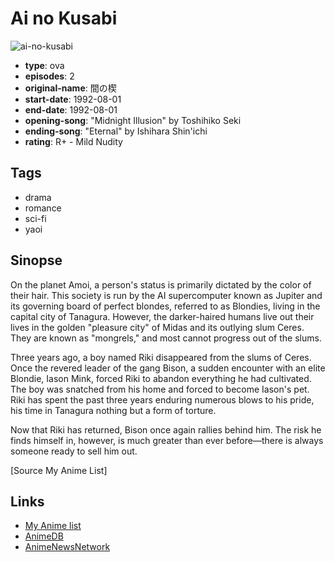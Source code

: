 # Ai no Kusabi

![ai-no-kusabi](https://cdn.myanimelist.net/images/anime/8/6531.jpg)

-   **type**: ova
-   **episodes**: 2
-   **original-name**: 間の楔
-   **start-date**: 1992-08-01
-   **end-date**: 1992-08-01
-   **opening-song**: "Midnight Illusion" by Toshihiko Seki
-   **ending-song**: "Eternal" by Ishihara Shin'ichi
-   **rating**: R+ - Mild Nudity

## Tags

-   drama
-   romance
-   sci-fi
-   yaoi

## Sinopse

On the planet Amoi, a person's status is primarily dictated by the color of their hair. This society is run by the AI supercomputer known as Jupiter and its governing board of perfect blondes, referred to as Blondies, living in the capital city of Tanagura. However, the darker-haired humans live out their lives in the golden "pleasure city" of Midas and its outlying slum Ceres. They are known as "mongrels," and most cannot progress out of the slums.

Three years ago, a boy named Riki disappeared from the slums of Ceres. Once the revered leader of the gang Bison, a sudden encounter with an elite Blondie, Iason Mink, forced Riki to abandon everything he had cultivated. The boy was snatched from his home and forced to become Iason's pet. Riki has spent the past three years enduring numerous blows to his pride, his time in Tanagura nothing but a form of torture.

Now that Riki has returned, Bison once again rallies behind him. The risk he finds himself in, however, is much greater than ever before—there is always someone ready to sell him out.

[Source My Anime List]

## Links

-   [My Anime list](https://myanimelist.net/anime/719/Ai_no_Kusabi)
-   [AnimeDB](http://anidb.info/perl-bin/animedb.pl?show=anime&aid=793)
-   [AnimeNewsNetwork](http://www.animenewsnetwork.com/encyclopedia/anime.php?id=101)
